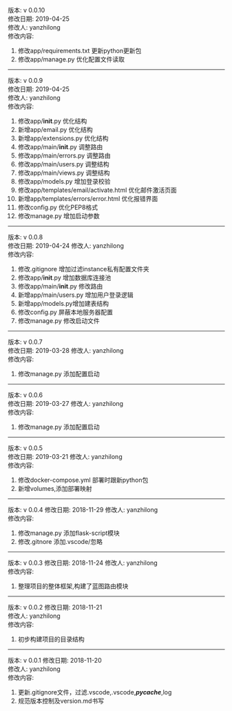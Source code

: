版本: v 0.0.10  
修改日期: 2019-04-25  
修改人: yanzhilong  
修改内容:  
1. 修改app/requirements.txt 更新python更新包  
2. 修改app/manage.py 优化配置文件读取  

---  

版本: v 0.0.9  
修改日期: 2019-04-25  
修改人: yanzhilong  
修改内容:  
1. 修改app/__init__.py 优化结构  
2. 新增app/email.py 优化结构  
3. 新增app/extensions.py 优化结构  
4. 修改app/main/__init__.py 调整路由  
5. 修改app/main/errors.py 调整路由  
6. 修改app/main/users.py 调整结构  
7. 修改app/main/views.py 调整结构  
8. 修改app/models.py 增加登录校验  
9. 修改app/templates/email/activate.html 优化邮件激活页面  
10. 新增app/templates/errors/error.html 优化报错界面  
11. 修改config.py 优化PEP8格式  
12. 修改manage.py 增加启动参数  

---  

版本: v 0.0.8  
修改日期: 2019-04-24 
修改人: yanzhilong  
修改内容:  
1. 修改.gitignore 增加过滤instance私有配置文件夹 
2. 修改app/__init__.py 增加数据库连接池  
3. 修改app/main/__init__.py 修改路由  
4. 新增app/main/users.py 增加用户登录逻辑  
5. 新增app/models.py增加建表结构  
6. 修改config.py 屏蔽本地服务器配置  
7. 修改manage.py 修改启动文件  

---  

版本: v 0.0.7  
修改日期: 2019-03-28 
修改人: yanzhilong  
修改内容:  
1. 修改manage.py 添加配置启动 

---  

版本: v 0.0.6  
修改日期: 2019-03-27 
修改人: yanzhilong  
修改内容:  
1. 修改manage.py 添加配置启动 

---  

版本: v 0.0.5  
修改日期: 2019-03-21 
修改人: yanzhilong  
修改内容:  
1. 修改docker-compose.yml 部署时跟新python包  
2. 新增volumes,添加部署映射  

---  

版本: v 0.0.4
修改日期: 2018-11-29 
修改人: yanzhilong  
修改内容:  
1. 修改manage.py 添加flask-script模块
2. 修改.gitnore 添加.vscode/忽略

---  

版本: v 0.0.3
修改日期: 2018-11-24 
修改人: yanzhilong  
修改内容:  
1. 整理项目的整体框架,构建了蓝图路由模块

---  

版本: v 0.0.2
修改日期: 2018-11-21  
修改人: yanzhilong  
修改内容:  
1. 初步构建项目的目录结构

---  

版本: v 0.0.1
修改日期: 2018-11-20  
修改人: yanzhilong  
修改内容:  
1. 更新.gitignore文件，过滤.vscode,.vscode,*__pycache__*,log
2. 规范版本控制及version.md书写

